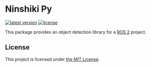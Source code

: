 # Ninshiki Py

[![latest version](https://img.shields.io/github/v/release/ichiro-its/ninshiki.svg)](https://github.com/ichiro-its/ninshiki_yolo/releases/)
[![license](https://img.shields.io/github/license/ichiro-its/ninshiki.svg)](./LICENSE)

This package provides an object detection library for a [ROS 2](https://docs.ros.org/en/foxy/index.html) project.

## License

This project is licensed under [the MIT License](./LICENSE).
